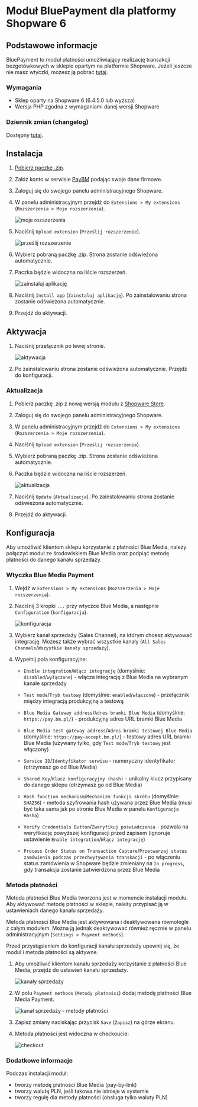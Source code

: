 # Moduł BluePayment dla platformy Shopware 6

## Podstawowe informacje

BluePayment to moduł płatności umożliwiający realizację transakcji bezgotówkowych w sklepie opartym na platformie Shopware. Jeżeli jeszcze nie masz wtyczki, możesz ją pobrać [tutaj](https://store.shopware.com).

### Wymagania

- Sklep oparty na Shopware 6 (6.4.5.0 lub wyższa)
- Wersja PHP zgodna z wymaganiami danej wersji Shopware

### Dziennik zmian (changelog)

Dostępny [tutaj](./CHANGELOG_pl-PL.md).

## Instalacja

1. [Pobierz paczkę .zip](https://github.com/bluepayment-plugin/shopware/releases/download/1.0.0/BlueMediaShopwarePayment-1.0.0.zip).
2. Załóż konto w serwisie [PayBM](https://platnosci.bm.pl/) podając swoje dane firmowe. 
3. Zaloguj się do swojego panelu administracyjnego Shopware.
4. W panelu administracyjnym przejdź do `Extensions > My extensions` (`Rozszerzenia > Moje rozszerzenia`).

   ![moje rozszerzenia](./docs-images/100-my-extensions.png)
5. Naciśnij `Upload extension` (`Prześlij rozszerzenie`).

   ![prześlij rozszerzenie](./docs-images/200-upload-extension.png)
6. Wybierz pobraną paczkę .zip. Strona zostanie odświeżona automatycznie.
7. Paczka będzie widoczna na liście rozszerzeń.

   ![zainstaluj aplikację](./docs-images/300-install.png)
8. Naciśnij `Install app` (`Zainstaluj aplikację`). Po zainstalowaniu strona zostanie odświeżona automatycznie.
9. Przejdź do aktywacji.

## Aktywacja

1. Naciśnij przełącznik po lewej stronie.

   ![aktywacja](./docs-images/400-activate.png)
2. Po zainstalowaniu strona zostanie odświeżona automatycznie. Przejdź do konfiguracji.

### Aktualizacja

1. Pobierz paczkę .zip z nową wersją modułu z [Shopware Store](https://store.shopware.com/).
2. Zaloguj się do swojego panelu administracyjnego Shopware.
3. W panelu administracyjnym przejdź do `Extensions > My extensions` (`Rozszerzenia > Moje rozszerzenia`).
4. Naciśnij `Upload extension` (`Prześlij rozszerzenie`).
5. Wybierz pobraną paczkę .zip. Strona zostanie odświeżona automatycznie.
6. Paczka będzie widoczna na liście rozszerzeń.

   ![aktualizacja](./docs-images/500-update.png)
7. Naciśnij `Update` (`Aktualizacja`). Po zainstalowaniu strona zostanie odświeżona automatycznie.
8. Przejdź do aktywacji.

## Konfiguracja

Aby umożliwić klientom sklepu korzystanie z płatności Blue Media, należy połączyć moduł ze środowiskiem Blue Media oraz podpiąć metodę płatności do danego kanału sprzedaży.

### Wtyczka Blue Media Payment

1. Wejdź w `Extensions > My extensions` (`Rozszerzenia > Moje rozszerzenia`).
2. Naciśnij 3 kropki `...` przy wtyczce Blue Media, a następnie `Configuration` (`konfiguracja`).

   ![konfiguracja](./docs-images/600-go-to-configuration.png)

3. Wybierz kanał sprzedaży (Sales Channel), na którym chcesz aktywować integrację. Możesz także wybrać wszystkie kanały (`All Sales Channels`/`Wszystkie kanały sprzedaży`).
4. Wypełnij pola konfiguracyjne:
   - `Enable integration`/`Włącz integrację` (domyślnie: `disabled`/`wyłączone`) - włącza integrację z Blue Media na wybranym kanale sprzedaży
   - `Test mode`/`Tryb testowy` (domyślnie: `enabled`/`włączone`) - przełącznik między integracją produkcyjną a testową
   - `Blue Media Gateway address`/`Adres bramki Blue Media` (domyślnie: `https://pay.bm.pl/`) - produkcyjny adres URL bramki Blue Media
   - `Blue Media test gateway address`/`Adres bramki testowej Blue Media` (domyślnie: `https://pay-accept.bm.pl/`) - testowy adres URL bramki Blue Media (używany tylko, gdy `Test mode`/`Tryb testowy` jest włączony)
   - `Service ID`/`Identyfikator serwisu` - numeryczny identyfikator (otrzymasz go od Blue Media)
   - `Shared Key`/`Klucz konfiguracyjny (hash)` - unikalny klucz przypisany do danego sklepu (otrzymasz go od Blue Media)
   - `Hash function mechanism`/`Mechanizm funkcji skrótu` (domyślnie: `SHA256`) - metoda szyfrowania hash używana przez Blue Media (musi być taka sama jak po stronie Blue Media w panelu `Konfiguracja Hasha`)
   - `Verify Credentials Button`/`Zweryfikuj poświadczenia` - pozwala na weryfikację powyższej konfiguracji przed zapisem (ignoruje ustawienie `Enable integration`/`Włącz integrację`)

   - `Process Order Status on Transaction Capture`/`Przetwarzaj status zamówienia podczas przechwytywania transkacji` - po włączeniu status zamówienia w Shopware będzie zmieniany na `In progress`, gdy transakcja zostanie zatwierdzona przez Blue Media

### Metoda płatności

Metoda płatności Blue Media tworzona jest w momencie instalacji modułu. Aby aktywować metodę płatności w sklepie, należy przypisać ją w ustawieniach danego kanału sprzedaży. 

Metoda płatności Blue Media jest aktywowana i deaktywowana równolegle z całym modułem. Można ją jednak deaktywować również ręcznie w panelu administracyjnym (`Settings > Payment methods`).

Przed przystąpieniem do konfiguracji kanału sprzedaży upewnij się, że moduł i metoda płatności są aktywne.

1. Aby umożliwić klientom kanału sprzedaży korzystanie z płatności Blue Media, przejdź do ustawień kanału sprzedaży.

   ![kanały sprzedaży](./docs-images/700-sales-channels.png)
2. W polu `Payment methods` (`Metody płatności`) dodaj metodę płatności Blue Media Payment.

   ![kanał sprzedaży - metody płatności](./docs-images/800-sales-channel-payment-methods.png)
3. Zapisz zmiany naciskając przycisk `Save` (`Zapisz`) na górze ekranu.
4. Metoda płatności jest widoczna w checkoucie:

   ![checkout](./docs-images/900-checkout.png)

### Dodatkowe informacje

Podczas instalacji moduł:
- tworzy metodę płatności Blue Media (pay-by-link)
- tworzy walutę PLN, jeśli takowa nie istnieje w systemie
- tworzy regułę dla metody płatności (obsługa tylko waluty PLN)
